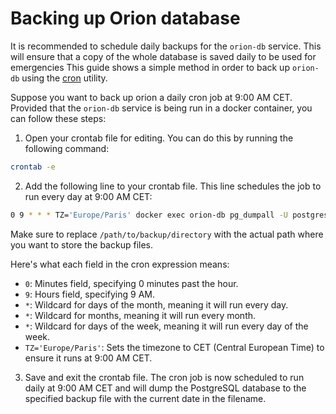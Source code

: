 # Backing up Orion database
It is recommended to schedule daily backups for the `orion-db` service.
This will ensure that a copy of the whole database is saved daily to be used for emergencies
This guide shows a simple method in order to back up `orion-db` using the [cron](https://en.wikipedia.org/wiki/Cron) utility.

Suppose you want to back up orion a daily cron job at 9:00 AM CET. Provided that the `orion-db` service is being run in a docker container, you can follow these steps:

1. Open your crontab file for editing. You can do this by running the following command:

```bash
crontab -e
```

2. Add the following line to your crontab file. This line schedules the job to run every day at 9:00 AM CET:

```bash
0 9 * * * TZ='Europe/Paris' docker exec orion-db pg_dumpall -U postgres > "/path/to/backup/directory/orion-production-$(date '+\%Y-\%m-\%d').bak"
```

Make sure to replace `/path/to/backup/directory` with the actual path where you want to store the backup files.

Here's what each field in the cron expression means:

- `0`: Minutes field, specifying 0 minutes past the hour.
- `9`: Hours field, specifying 9 AM.
- `*`: Wildcard for days of the month, meaning it will run every day.
- `*`: Wildcard for months, meaning it will run every month.
- `*`: Wildcard for days of the week, meaning it will run every day of the week.
- `TZ='Europe/Paris'`: Sets the timezone to CET (Central European Time) to ensure it runs at 9:00 AM CET.

3. Save and exit the crontab file. The cron job is now scheduled to run daily at 9:00 AM CET and will dump the PostgreSQL database to the specified backup file with the current date in the filename.